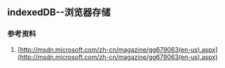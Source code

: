 indexedDB--浏览器存储
---

### 参考资料
1.  [http://msdn.microsoft.com/zh-cn/magazine/gg679063(en-us).aspx](http://msdn.microsoft.com/zh-cn/magazine/gg679063(en-us).aspx)
